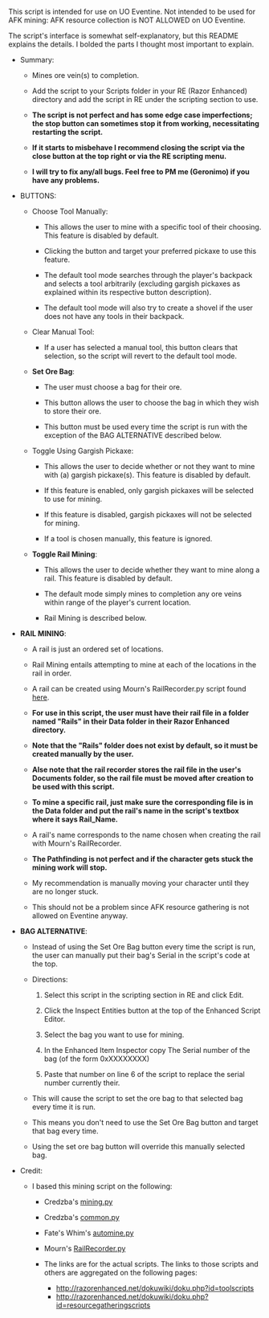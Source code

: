 This script is intended for use on UO Eventine.
Not intended to be used for AFK mining: AFK resource collection is NOT ALLOWED on UO Eventine.

The script's interface is somewhat self-explanatory, but this README explains the details.
I bolded the parts I thought most important to explain.

* Summary:
	* Mines ore vein(s) to completion.
	* Add the script to your Scripts folder in your RE (Razor Enhanced) directory and add the script in RE under the scripting section to use.
		
	* __The script is not perfect and has some edge case imperfections; the stop button can sometimes stop it from working, necessitating restarting the script.__
	* __If it starts to misbehave I recommend closing the script via the close button at the top right or via the RE scripting menu.__
	* __I will try to fix any/all bugs. Feel free to PM me (Geronimo) if you have any problems.__

* BUTTONS:
	* Choose Tool Manually:
		* This allows the user to mine with a specific tool of their choosing. This feature is disabled by default.
		* Clicking the button and target your preferred pickaxe to use this feature.

		* The default tool mode searches through the player's backpack and selects a tool arbitrarily (excluding gargish pickaxes as explained within its respective button description).
		* The default tool mode will also try to create a shovel if the user does not have any tools in their backpack.

	* Clear Manual Tool:
		* If a user has selected a manual tool, this button clears that selection, so the script will revert to the default tool mode.

	* __Set Ore Bag__:
		* The user must choose a bag for their ore.
		* This button allows the user to choose the bag in which they wish to store their ore.

		* This button must be used every time the script is run with the exception of the BAG ALTERNATIVE described below.

	* Toggle Using Gargish Pickaxe:
		* This allows the user to decide whether or not they want to mine with (a) gargish pickaxe(s). This feature is disabled by default.

		* If this feature is enabled, only gargish pickaxes will be selected to use for mining.

		* If this feature is disabled, gargish pickaxes will not be selected for mining.

		* If a tool is chosen manually, this feature is ignored.

	* __Toggle Rail Mining__:
		* This allows the user to decide whether they want to mine along a rail. This feature is disabled by default.
		* The default mode simply mines to completion any ore veins within range of the player's current location.

		* Rail Mining is described below.


* __RAIL MINING__:
	* A rail is just an ordered set of locations.
	* Rail Mining entails attempting to mine at each of the locations in the rail in order.

	* A rail can be created using Mourn's RailRecorder.py script found [here](http://razorenhanced.net/download/scripts/mourn/RailRecorder.py).

	* __For use in this script, the user must have their rail file in a folder named "Rails" in their Data folder in their Razor Enhanced directory.__
	* __Note that the "Rails" folder does not exist by default, so it must be created manually by the user.__
	* __Alse note that the rail recorder stores the rail file in the user's Documents folder, so the rail file must be moved after creation to be used with this script.__

	* __To mine a specific rail, just make sure the corresponding file is in the Data folder and put the rail's name in the script's textbox where it says Rail_Name.__
	* A rail's name corresponds to the name chosen when creating the rail with Mourn's RailRecorder.

	* __The Pathfinding is not perfect and if the character gets stuck the mining work will stop.__
	* My recommendation is manually moving your character until they are no longer stuck.
	* This should not be a problem since AFK resource gathering is not allowed on Eventine anyway.


* __BAG ALTERNATIVE__:
	* Instead of using the Set Ore Bag button every time the script is run, the user can manually put their bag's Serial in the script's code at the top.

	* Directions:
		1. Select this script in the scripting section in RE and click Edit.

		1. Click the Inspect Entities button at the top of the Enhanced Script Editor.

		1. Select the bag you want to use for mining.

		1. In the Enhanced Item Inspector copy The Serial number of the bag (of the form 0xXXXXXXXX)

		1. Paste that number on line 6 of the script to replace the serial number currently their.

	* This will cause the script to set the ore bag to that selected bag every time it is run.
	* This means you don't need to use the Set Ore Bag button and target that bag every time.
	* Using the set ore bag button will override this manually selected bag.


* Credit:
	* I based this mining script on the following:
		* Credzba's [mining.py](http://razorenhanced.net/download/scripts/credzba/mining.py)
		* Credzba's [common.py](http://razorenhanced.net/download/scripts/credzba/common.py)
		* Fate's Whim's [automine.py](http://razorenhanced.net/download/scripts/fateswhim/automine.py)
		* Mourn's [RailRecorder.py](http://razorenhanced.net/download/scripts/mourn/RailRecorder.py)

		* The links are for the actual scripts. The links to those scripts and others are aggregated on the following pages:
			* http://razorenhanced.net/dokuwiki/doku.php?id=toolscripts
			* http://razorenhanced.net/dokuwiki/doku.php?id=resourcegatheringscripts
